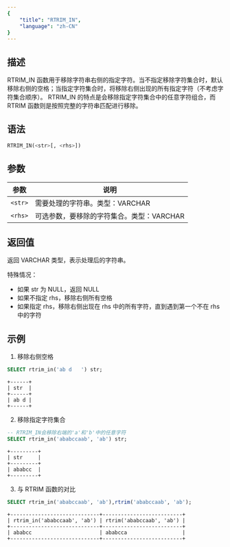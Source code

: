```yaml
---
{
    "title": "RTRIM_IN",
    "language": "zh-CN"
}
---
```


<!--
Licensed to the Apache Software Foundation (ASF) under one
or more contributor license agreements.  See the NOTICE file
distributed with this work for additional information
regarding copyright ownership.  The ASF licenses this file
to you under the Apache License, Version 2.0 (the
"License"); you may not use this file except in compliance
with the License.  You may obtain a copy of the License at

  http://www.apache.org/licenses/LICENSE-2.0

Unless required by applicable law or agreed to in writing,
software distributed under the License is distributed on an
"AS IS" BASIS, WITHOUT WARRANTIES OR CONDITIONS OF ANY
KIND, either express or implied.  See the License for the
specific language governing permissions and limitations
under the License.
-->


## 描述

RTRIM_IN 函数用于移除字符串右侧的指定字符。当不指定移除字符集合时，默认移除右侧的空格；当指定字符集合时，将移除右侧出现的所有指定字符（不考虑字符集合顺序）。
RTRIM_IN 的特点是会移除指定字符集合中的任意字符组合，而 RTRIM 函数则是按照完整的字符串匹配进行移除。

## 语法

```sql
RTRIM_IN(<str>[, <rhs>])
```

## 参数
| 参数    | 说明                           |
| ------- | ------------------------------ |
| `<str>` | 需要处理的字符串。类型：VARCHAR |
| `<rhs>` | 可选参数，要移除的字符集合。类型：VARCHAR |

## 返回值

返回 VARCHAR 类型，表示处理后的字符串。

特殊情况：
- 如果 str 为 NULL，返回 NULL
- 如果不指定 rhs，移除右侧所有空格
- 如果指定 rhs，移除右侧出现在 rhs 中的所有字符，直到遇到第一个不在 rhs 中的字符

## 示例

1. 移除右侧空格
```sql
SELECT rtrim_in('ab d   ') str;
```
```text
+------+
| str  |
+------+
| ab d |
+------+
```

2. 移除指定字符集合
```sql
-- RTRIM_IN会移除右端的'a'和'b'中的任意字符
SELECT rtrim_in('ababccaab', 'ab') str;
```
```text
+---------+
| str     |
+---------+
| ababcc  |
+---------+
```
3. 与 RTRIM 函数的对比
```sql
SELECT rtrim_in('ababccaab', 'ab'),rtrim('ababccaab', 'ab');
```
```text
+-----------------------------+--------------------------+
| rtrim_in('ababccaab', 'ab') | rtrim('ababccaab', 'ab') |
+-----------------------------+--------------------------+
| ababcc                      | ababcca                  |
+-----------------------------+--------------------------+
```
